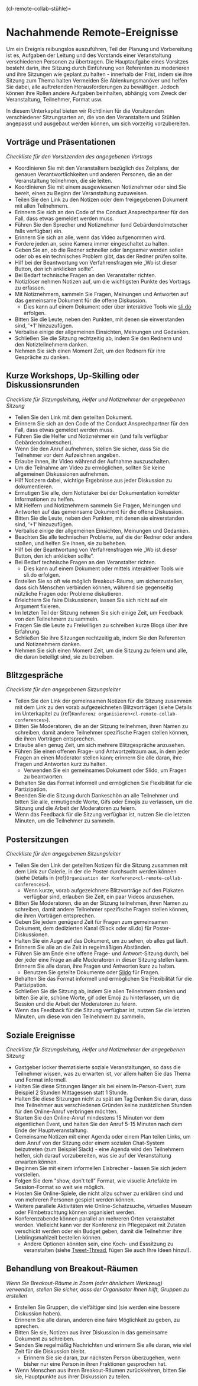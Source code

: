(cl-remote-collab-stühle)=
# Nachahmende Remote-Ereignisse

Um ein Ereignis reibungslos auszuführen, Teil der Planung und Vorbereitung ist es, Aufgaben der Leitung und des Vorstands einer Veranstaltung verschiedenen Personen zu übertragen. Die Hauptaufgabe eines Vorsitzes besteht darin, ihre Sitzung durch Einführung von Referenten zu moderieren und ihre Sitzungen wie geplant zu halten - innerhalb der Frist, indem sie ihre Sitzung zum Thema halten Vermeiden Sie Ablenkungsmanöver und helfen Sie dabei, alle auftretenden Herausforderungen zu bewältigen. Jedoch können ihre Rollen andere Aufgaben beinhalten, abhängig vom Zweck der Veranstaltung, Teilnehmer, Format usw.

In diesem Unterkapitel bieten wir Richtlinien für die Vorsitzenden verschiedener Sitzungsarten an, die von den Veranstaltern und Stühlen angepasst und ausgebaut werden können, um sich vorzeitig vorzubereiten.

## Vorträge und Präsentationen
*Checkliste für den Vorsitzenden des angegebenen Vortrags*

- Koordinieren Sie mit den Veranstaltern bezüglich des Zeitplans, der genauen Verantwortlichkeiten und anderen Personen, die an der Veranstaltung teilnehmen, die sie leiten.
- Koordinieren Sie mit einem ausgewiesenen Notiznehmer oder sind Sie bereit, einen zu Beginn der Veranstaltung zuzuweisen.
- Teilen Sie den Link zu den Notizen oder dem freigegebenen Dokument mit allen Teilnehmern.
- Erinnern Sie sich an den Code of the Conduct Ansprechpartner für den Fall, dass etwas gemeldet werden muss.
- Führen Sie den Sprecher und Notiznehmer (und Gebärdendolmetscher falls verfügbar) ein.
- Erinnern Sie sich an alle, wenn das Video aufgenommen wird.
- Fordere jeden an, seine Kamera immer eingeschaltet zu halten.
- Geben Sie an, ob die Redner schneller oder langsamer werden sollen oder ob es ein technisches Problem gibt, das der Redner prüfen sollte.
- Hilf bei der Beantwortung von Verfahrensfragen wie „Wo ist dieser Button, den ich anklicken sollte“.
- Bei Bedarf technische Fragen an den Veranstalter richten.
- Notizlöser nehmen Notizen auf, um die wichtigsten Punkte des Vortrags zu erfassen.
- Mit Notiznehmern, sammeln Sie Fragen, Meinungen und Antworten auf das gemeinsame Dokument für die offene Diskussion.
  - Dies kann auf einem Dokument oder über interaktive Tools wie [sli.do](https://www.sli.do/) erfolgen.
- Bitten Sie die Leute, neben den Punkten, mit denen sie einverstanden sind, '+1' hinzuzufügen.
- Verbalise einige der allgemeinen Einsichten, Meinungen und Gedanken.
- Schließen Sie die Sitzung rechtzeitig ab, indem Sie den Rednern und den Notizteilnehmern danken.
- Nehmen Sie sich einen Moment Zeit, um den Rednern für ihre Gespräche zu danken.

## Kurze Workshops, Up-Skilling oder Diskussionsrunden

*Checkliste für Sitzungsleitung, Helfer und Notiznehmer der angegebenen Sitzung*
- Teilen Sie den Link mit dem geteilten Dokument.
- Erinnern Sie sich an den Code of the Conduct Ansprechpartner für den Fall, dass etwas gemeldet werden muss.
- Führen Sie die Helfer und Notiznehmer ein (und falls verfügbar Gebärdendolmetscher).
- Wenn Sie den Anruf aufnehmen, stellen Sie sicher, dass Sie die Teilnehmer vor dem Aufzeichnen angeben.
- Erlaube ihnen, ihr Video während der Aufnahme auszuschalten.
- Um die Teilnahme am Video zu ermöglichen, sollten Sie keine allgemeinen Diskussionen aufnehmen.
- Hilf Notizern dabei, wichtige Ergebnisse aus jeder Diskussion zu dokumentieren.
- Ermutigen Sie alle, dem Notiztaker bei der Dokumentation korrekter Informationen zu helfen.
- Mit Helfern und Notiznehmern sammeln Sie Fragen, Meinungen und Antworten auf das gemeinsame Dokument für die offene Diskussion.
- Bitten Sie die Leute, neben den Punkten, mit denen sie einverstanden sind, '+1' hinzuzufügen.
- Verbalise einige der allgemeinen Einsichten, Meinungen und Gedanken.
- Beachten Sie alle technischen Probleme, auf die der Redner oder andere stoßen, und helfen Sie ihnen, sie zu beheben.
- Hilf bei der Beantwortung von Verfahrensfragen wie „Wo ist dieser Button, den ich anklicken sollte“.
- Bei Bedarf technische Fragen an den Veranstalter richten.
  - Dies kann auf einem Dokument oder mittels interaktiver Tools wie sli.do erfolgen.
- Erstellen Sie so oft wie möglich Breakout-Räume, um sicherzustellen, dass sich Menschen verbinden können, während sie gegenseitig nützliche Fragen oder Probleme diskutieren.
- Erleichtern Sie faire Diskussionen, lassen Sie sich nicht auf ein Argument fixieren.
- Im letzten Teil der Sitzung nehmen Sie sich einige Zeit, um Feedback von den Teilnehmern zu sammeln.
- Fragen Sie die Leute zu Freiwilligen zu schreiben kurze Blogs über ihre Erfahrung.
- Schließen Sie ihre Sitzungen rechtzeitig ab, indem Sie den Referenten und Notiznehmern danken.
- Nehmen Sie sich einen Moment Zeit, um die Sitzung zu feiern und alle, die daran beteiligt sind, sie zu betreiben.

## Blitzgespräche

*Checkliste für den angegebenen Sitzungsleiter*

- Teilen Sie den Link der gemeinsamen Notizen für die Sitzung zusammen mit dem Link zu den vorab aufgezeichneten Blitzvorträgen (siehe Details im Unterkapitel zu {ref}`Konferenz organisieren<cl-remote-collab-conferences>`).
- Bitten Sie Moderatoren, die an der Sitzung teilnehmen, ihren Namen zu schreiben, damit andere Teilnehmer spezifische Fragen stellen können, die ihren Vorträgen entsprechen.
- Erlaube allen genug Zeit, um sich mehrere Blitzgespräche anzusehen.
- Führen Sie einen offenen Frage- und Antwortzeitraum aus, in dem jeder Fragen an einen Moderator stellen kann; erinnern Sie alle daran, ihre Fragen und Antworten kurz zu halten.
  - Verwenden Sie ein gemeinsames Dokument oder Slido, um Fragen zu beantworten.
- Behalten Sie das Format informell und ermöglichen Sie Flexibilität für die Partizipation.
- Beenden Sie die Sitzung durch Dankeschön an alle Teilnehmer und bitten Sie alle, ermutigende Worte, Gifs oder Emojis zu verlassen, um die Sitzung und die Arbeit der Moderatoren zu feiern.
- Wenn das Feedback für die Sitzung verfügbar ist, nutzen Sie die letzten Minuten, um die Teilnehmer zu sammeln.

## Postersitzungen

*Checkliste für den angegebenen Sitzungsleiter*

- Teilen Sie den Link der geteilten Notizen für die Sitzung zusammen mit dem Link zur Galerie, in der die Poster durchsucht werden können (siehe Details in {ref}`Organisation der Konferenz<cl-remote-collab-conferences>`).
  - Wenn kurze, vorab aufgezeichnete Blitzvorträge auf den Plakaten verfügbar sind, erlauben Sie Zeit, ein paar Videos anzusehen.
- Bitten Sie Moderatoren, die an der Sitzung teilnehmen, ihren Namen zu schreiben, damit andere Teilnehmer spezifische Fragen stellen können, die ihren Vorträgen entsprechen.
- Geben Sie jedem genügend Zeit für Fragen zum gemeinsamen Dokument, dem dedizierten Kanal (Slack oder sli.do) für Poster-Diskussionen.
- Halten Sie ein Auge auf das Dokument, um zu sehen, ob alles gut läuft.
- Erinnern Sie alle an die Zeit in regelmäßigen Abständen.
- Führen Sie am Ende eine offene Frage- und Antwort-Sitzung durch, bei der jeder eine Frage an alle Moderatoren in dieser Sitzung stellen kann. Erinnern Sie alle daran, ihre Fragen und Antworten kurz zu halten.
  - Benutzen Sie geteilte Dokumente oder [Slido](https://www.sli.do/) für Fragen.
- Behalten Sie das Format informell und ermöglichen Sie Flexibilität für die Partizipation.
- Schließen Sie die Sitzung ab, indem Sie allen Teilnehmern danken und bitten Sie alle, schöne Worte, gif oder Emoji zu hinterlassen, um die Session und die Arbeit der Moderatoren zu feiern.
- Wenn das Feedback für die Sitzung verfügbar ist, nutzen Sie die letzten Minuten, um diese von den Teilnehmern zu sammeln.

## Soziale Ereignisse

*Checkliste für Sitzungsleitung, Helfer und Notiznehmer der angegebenen Sitzung*
- Gastgeber locker thematisierte soziale Veranstaltungen, so dass die Teilnehmer wissen, was zu erwarten ist, vor allem halten Sie das Thema und Format informell.
- Halten Sie diese Sitzungen länger als bei einem In-Person-Event, zum Beispiel 2 Stunden Mittagessen statt 1 Stunde.
- Halten Sie diese Sitzungen nicht zu spät am Tag Denken Sie daran, dass Ihre Teilnehmer aus verschiedenen Gründen keine zusätzlichen Stunden für den Online-Anruf verbringen möchten.
- Starten Sie den Online-Anruf mindestens 15 Minuten vor dem eigentlichen Event, und halten Sie den Anruf 5-15 Minuten nach dem Ende der Hauptveranstaltung.
- Gemeinsame Notizen mit einer Agenda oder einem Plan teilen Links, um dem Anruf von der Sitzung oder einem sozialen Chat-System beizutreten (zum Beispiel Slack) - eine Agenda wird den Teilnehmern helfen, sich darauf vorzubereiten, was sie auf der Veranstaltung erwarten können.
- Beginnen Sie mit einem informellen Eisbrecher - lassen Sie sich jedem vorstellen.
- Folgen Sie dem "show, don't tell" Format, wie visuelle Artefakte im Session-Format so weit wie möglich.
- Hosten Sie Online-Spiele, die nicht allzu schwer zu erklären sind und von mehreren Personen gespielt werden können.
- Weitere parallele Aktivitäten wie Online-Schatzsuche, virtuelles Museum oder Filmbetrachtung können organisiert werden.
- Konferenzabende können parallel an mehreren Orten veranstaltet werden. Vielleicht kann vor der Konferenz ein Pflegepaket mit Zutaten verschickt werden oder ein Budget geben, damit die Teilnehmer ihre Lieblingsmahlzeit bestellen können.
  - Andere Optionen könnten sein, eine Koch- und Esssitzung zu veranstalten (siehe [Tweet-Thread](https://twitter.com/kevin_kunzmann/status/1240921979462520834), fügen Sie auch Ihre Ideen hinzu!).

## Behandlung von Breakout-Räumen

*Wenn Sie Breakout-Räume in Zoom (oder ähnlichem Werkzeug) verwenden, stellen Sie sicher, dass der Organisator Ihnen hilft, Gruppen zu erstellen*

- Erstellen Sie Gruppen, die vielfältiger sind (sie werden eine bessere Diskussion haben).
- Erinnern Sie alle daran, anderen eine faire Möglichkeit zu geben, zu sprechen.
- Bitten Sie sie, Notizen aus ihrer Diskussion in das gemeinsame Dokument zu schreiben.
- Senden Sie regelmäßig Nachrichten und erinnern Sie alle daran, wie viel Zeit für die Diskussion bleibt.
  - Erinnern Sie sie daran, zur nächsten Person überzugehen, wenn bisher nur eine Person in ihren Fraktionen gesprochen hat.
- Wenn Menschen aus ihren Breakout-Räumen zurückkehren, bitten Sie sie, Hauptpunkte aus ihrer Diskussion zu teilen.
